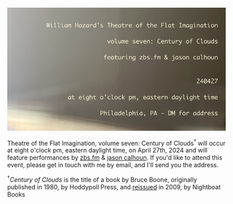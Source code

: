 ![century of clouds](pics/whtotfiv7.jpeg 'century of clouds')

Theatre of the Flat Imagination, volume seven: Century of Clouds<sup>†</sup> will occur at eight o'clock pm, eastern daylight time, on April 27th, 2024 and will feature performances by [zbs.fm](https://zbs.fm) & [jason calhoun](http://napsounds.bandcamp.com/). If you'd like to attend this event, please get in touch with me by email, and I'll send you the address.

<sup>†</sup>*Century of Clouds* is the title of a book by Bruce Boone, originally published in 1980, by Hoddypoll Press, and [reissued](https://nightboat.org/book/century-of-clouds/) in 2009, by Nightboat Books